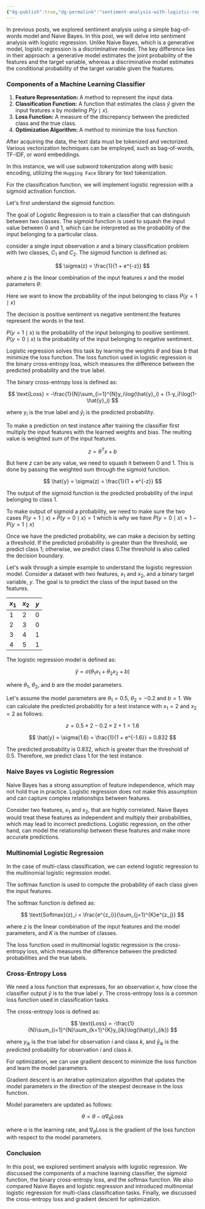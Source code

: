 ```yaml
---
{"dg-publish":true,"dg-permalink":"sentiment-analysis-with-logistic-regression","permalink":"/sentiment-analysis-with-logistic-regression/","tags":["machine-learning","sentiment-analysis","logistic-regression","nlp"]}
---
```



In previous posts, we explored sentiment analysis using a simple bag-of-words model and Naive Bayes. In this post, we will delve into sentiment analysis with logistic regression. Unlike Naive Bayes, which is a generative model, logistic regression is a discriminative model. The key difference lies in their approach: a generative model estimates the joint probability of the features and the target variable, whereas a discriminative model estimates the conditional probability of the target variable given the features.

### Components of a Machine Learning Classifier

1. **Feature Representation:** A method to represent the input data.
2. **Classification Function:** A function that estimates the class $\hat{y}$ given the input features $x$ by modeling $P(y \mid x)$.
3. **Loss Function:** A measure of the discrepancy between the predicted class and the true class.
4. **Optimization Algorithm:** A method to minimize the loss function.

After acquiring the data, the text data must be tokenized and vectorized. Various vectorization techniques can be employed, such as bag-of-words, TF-IDF, or word embeddings.

In this instance, we will use subword tokenization along with basic encoding, utilizing the `Hugging Face` library for text tokenization.

For the classification function, we will implement logistic regression with a sigmoid activation function.

Let's first understand the sigmoid function:

The goal of Logistic Regression is to train a classifier that can distinguish between two classes. The sigmoid function is used to squash the input value between 0 and 1, which can be interpreted as the probability of the input belonging to a particular class.

consider a single input observation $x$ and a binary classification problem with two classes, $C_1$ and $C_2$. The sigmoid function is defined as:

$$
\sigma(z) = \frac{1}{1 + e^{-z}}
$$

where $z$ is the linear combination of the input features $x$ and the model parameters $\theta$:

Here we want to know the probability of the input belonging to class $P(y=1\mid x)$

The decision is positive sentiment vs negative sentiment.the features represent the words in the text.

$P(y=1\mid x)$ is the probability of the input belonging to positive sentiment.
$P(y=0\mid x)$ is the probability of the input belonging to negative sentiment.

Logistic regression solves this task by learning the weights $\theta$ and bias $b$ that minimize the loss function. The loss function used in logistic regression is the binary cross-entropy loss, which measures the difference between the predicted probability and the true label.

The binary cross-entropy loss is defined as:

$$
\text{Loss} = -\frac{1}{N}\sum_{i=1}^{N}y_i\log(\hat{y}_i) + (1-y_i)\log(1-\hat{y}_i)
$$

where $y_i$ is the true label and $\hat{y}_i$ is the predicted probability.

To make a prediction on test instance after training the classifier first multiply the input features with the learned weights and bias. The reulting value is weighted sum of the input features.

$$
z = \theta^Tx + b
$$

But here $z$ can be any value, we need to squash it between 0 and 1. This is done by passing the weighted sum through the sigmoid function.

$$
\hat{y} = \sigma(z) = \frac{1}{1 + e^{-z}}
$$

The output of the sigmoid function is the predicted probability of the input belonging to class 1.

To make output of sigmoid a probability, we need to make sure the two cases $P(y=1\mid x) + P(y=0\mid x) = 1$ which is why we have $P(y=0\mid x) = 1 - P(y=1\mid x)$

Once we have the predicted probability, we can make a decision by setting a threshold. If the predicted probability is greater than the threshold, we predict class 1; otherwise, we predict class 0.The threshold is also called the decision boundary.

Let's walk through a simple example to understand the logistic regression model. Consider a dataset with two features, $x_1$ and $x_2$, and a binary target variable, $y$. The goal is to predict the class of the input based on the features.

| $x_1$ | $x_2$ | $y$ |
|-------|-------|-----|
| 1     | 2     | 0   |
| 2     | 3     | 0   |
| 3     | 4     | 1   |
| 4     | 5     | 1   |

The logistic regression model is defined as:

$$
\hat{y} = \sigma(\theta_1x_1 + \theta_2x_2 + b)
$$

where $\theta_1$, $\theta_2$, and $b$ are the model parameters.

Let's assume the model parameters are $\theta_1 = 0.5$, $\theta_2 = -0.2$ and $b = 1$. We can calculate the predicted probability for a test instance with $x_1 = 2$ and $x_2 = 2$ as follows:

$$
z = 0.5 \times 2 - 0.2 \times 2 + 1 = 1.6
$$

$$
\hat{y} = \sigma(1.6) = \frac{1}{1 + e^{-1.6}} = 0.832
$$

The predicted probability is 0.832, which is greater than the threshold of 0.5. Therefore, we predict class 1 for the test instance.

### Naive Bayes vs Logistic Regression

Naive Bayes has a strong assumption of feature independence, which may not hold true in practice. Logistic regression does not make this assumption and can capture complex relationships between features.

Consider two features, $x_1$ and $x_2$, that are highly correlated. Naive Bayes would treat these features as independent and multiply their probabilities, which may lead to incorrect predictions. Logistic regression, on the other hand, can model the relationship between these features and make more accurate predictions.

### Multinomial Logistic Regression

In the case of multi-class classification, we can extend logistic regression to the multinomial logistic regression model.

The softmax function is used to compute the probability of each class given the input features.

The softmax function is defined as:

$$
\text{Softmax}(z)_i = \frac{e^{z_i}}{\sum_{j=1}^{K}e^{z_j}}
$$

where $z$ is the linear combination of the input features and the model parameters, and $K$ is the number of classes.

The loss function used in multinomial logistic regression is the cross-entropy loss, which measures the difference between the predicted probabilities and the true labels.

### Cross-Entropy Loss

We need a loss function that expresses, for an observation $x$, how close the classifier output $\hat{y}$ is to the true label $y$. The cross-entropy loss is a common loss function used in classification tasks.

The cross-entropy loss is defined as:

$$
\text{Loss} = -\frac{1}{N}\sum_{i=1}^{N}\sum_{k=1}^{K}y_{ik}\log(\hat{y}_{ik})
$$

where $y_{ik}$ is the true label for observation $i$ and class $k$, and $\hat{y}_{ik}$ is the predicted probability for observation $i$ and class $k$.

For optimization, we can use gradient descent to minimize the loss function and learn the model parameters.

Gradient descent is an iterative optimization algorithm that updates the model parameters in the direction of the steepest decrease in the loss function.

Model parameters are updated as follows:

$$
\theta = \theta - \alpha \nabla_{\theta}\text{Loss}
$$

where $\alpha$ is the learning rate, and $\nabla_{\theta}\text{Loss}$ is the gradient of the loss function with respect to the model parameters.

### Conclusion

In this post, we explored sentiment analysis with logistic regression. We discussed the components of a machine learning classifier, the sigmoid function, the binary cross-entropy loss, and the softmax function. We also compared Naive Bayes and logistic regression and introduced multinomial logistic regression for multi-class classification tasks. Finally, we discussed the cross-entropy loss and gradient descent for optimization.
